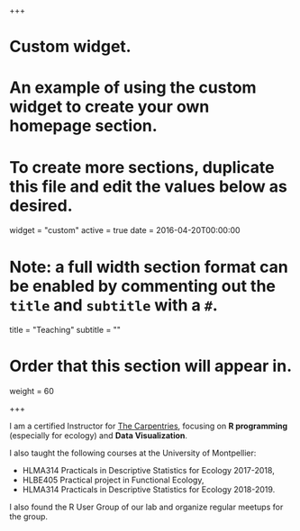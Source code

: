 +++
# Custom widget.
# An example of using the custom widget to create your own homepage section.
# To create more sections, duplicate this file and edit the values below as desired.
widget = "custom"
active = true
date = 2016-04-20T00:00:00

# Note: a full width section format can be enabled by commenting out the `title` and `subtitle` with a `#`.
title = "Teaching"
subtitle = ""

# Order that this section will appear in.
weight = 60

+++

I am a certified Instructor for [The Carpentries](https://carpentries.org/), focusing on **R programming** (especially for ecology) and **Data Visualization**.

I also taught the following courses at the University of Montpellier:

- HLMA314 Practicals in Descriptive Statistics for Ecology 2017-2018,
- HLBE405 Practical project in Functional Ecology,
- HLMA314 Practicals in Descriptive Statistics for Ecology 2018-2019.

I also found the R User Group of our lab and organize regular meetups for the group.
